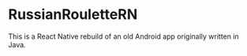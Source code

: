 # RussianRouletteRN

This is a React Native rebuild of an old Android app originally written in Java.
